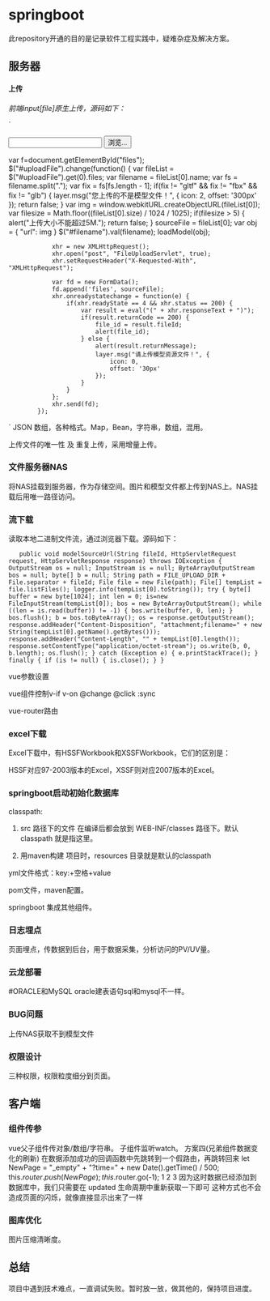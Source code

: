 # springboot

此repository开通的目的是记录软件工程实践中，疑难杂症及解决方案。

## 服务器

#### 上传

*前端input[file]原生上传，源码如下：*

`
<div style="margin-top:5px;">
  <input type="file" id="uploadFile" style="display:none;" />
  <input type="text" id="filename" />
  <button class="btn btn_default" id="selectBtn" onclick="javascript:$('#uploadFile').click();">浏览...</button>
</div>


var f=document.getElementById("files");
	$("#uploadFile").change(function() {
				var fileList = $("#uploadFile").get(0).files;
				var filename = fileList[0].name;
				var fs = filename.split(".");
				var fix = fs[fs.length - 1];
				if(fix != "gltf" && fix != "fbx" && fix != "glb") {
					layer.msg("您上传的不是模型文件！", {
						icon: 2,
						offset: '300px'
					});
					return false;
				}
				var img = window.webkitURL.createObjectURL(fileList[0]);
				var filesize = Math.floor((fileList[0].size) / 1024 / 1025);
				if(filesize > 5) {
					alert("上传大小不能超过5M.");
					return false;
				}
				sourceFile = fileList[0];
				var obj = {
					"url": img
				}
				$("#filename").val(filename);
				loadModel(obj);

				xhr = new XMLHttpRequest();
				xhr.open("post", "FileUploadServlet", true);
				xhr.setRequestHeader("X-Requested-With", "XMLHttpRequest");

				var fd = new FormData();
				fd.append('files', sourceFile);
				xhr.onreadystatechange = function(e) {
					if(xhr.readyState == 4 && xhr.status == 200) {
						var result = eval("(" + xhr.responseText + ")");
						if(result.returnCode == 200) {
							file_id = result.fileId;
							alert(file_id);
						} else {
							alert(result.returnMessage);
							layer.msg("请上传模型资源文件！", {
								icon: 0,
								offset: '30px'
							});
						}
					}
				};
				xhr.send(fd);
			});
`
JSON 数组，各种格式。Map，Bean，字符串，数组，混用。

上传文件的唯一性 及 重复上传，采用增量上传。

### 文件服务器NAS

将NAS挂载到服务器，作为存储空间。图片和模型文件都上传到NAS上。NAS挂载后用唯一路径访问。

### 流下载

读取本地二进制文件流，通过浏览器下载。源码如下：

`	
public void modelSourceUrl(String fileId, HttpServletRequest request, HttpServletResponse response) throws IOException {
		OutputStream os = null;
		InputStream is = null;
		ByteArrayOutputStream bos = null;
		byte[] b = null;
		String path = FILE_UPLOAD_DIR + File.separator + fileId;
		File file = new File(path);
		File[] tempList = file.listFiles();
		logger.info(tempList[0].toString());
		try {
			byte[] buffer = new byte[1024];
			int len = 0;
			is=new FileInputStream(tempList[0]);
			bos = new ByteArrayOutputStream();
			while ((len = is.read(buffer)) != -1) {
				bos.write(buffer, 0, len);
			}
			bos.flush();
			b = bos.toByteArray();
			os = response.getOutputStream();
            response.addHeader("Content-Disposition", "attachment;filename=" + new String(tempList[0].getName().getBytes()));
            response.addHeader("Content-Length", "" + tempList[0].length());
            response.setContentType("application/octet-stream");
			os.write(b, 0, b.length);
			os.flush();
		} catch (Exception e) {
			e.printStackTrace();
		} finally {
			if (is != null) {
				 is.close();
			}
		}
`

vue参数设置

vue组件控制v-if v-on @change @click :sync

vue-router路由

### excel下载

Excel下载中，有HSSFWorkbook和XSSFWorkbook，它们的区别是：

HSSF对应97-2003版本的Excel，XSSF则对应2007版本的Excel。

### springboot启动初始化数据库

classpath:
 
1.  src 路径下的文件 在编译后都会放到 WEB-INF/classes 路径下。默认classpath 就是指这里。
 
2. 用maven构建 项目时，resources 目录就是默认的classpath

yml文件格式：key:+空格+value

pom文件，maven配置。

springboot 集成其他组件。

### 日志埋点

页面埋点，传数据到后台，用于数据采集，分析访问的PV/UV量。

### 云龙部署

#ORACLE和MySQL
oracle建表语句sql和mysql不一样。


### BUG问题
上传NAS获取不到模型文件

### 权限设计
三种权限，权限粒度细分到页面。

## 客户端

### 组件传参

vue父子组件传对象/数组/字符串。
子组件监听watch。
方案四(兄弟组件数据变化的刷新)
在数据添加成功的回调函数中先跳转到一个假路由，再跳转回来
let NewPage = "_empty" + "?time=" + new Date().getTime() / 500;
this.$router.push(NewPage);
this.$router.go(-1);
1
2
3
因为这时数据已经添加到数据库中，我们只需要在 updated 生命周期中重新获取一下即可
这种方式也不会造成页面的闪烁，就像直接显示出来了一样

### 图库优化

图片压缩清晰度。

## 总结

项目中遇到技术难点，一直调试失败。暂时放一放，做其他的，保持项目进度。
